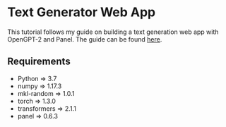 # Text Generator Web App

This tutorial follows my guide on building a text generation web app with OpenGPT-2 and Panel. The guide can be found [here](https://medium.com/@devkosal/build-a-text-generator-web-app-in-under-50-lines-of-python-9b63d47edabb). 

## Requirements
- Python => 3.7
- numpy =>  1.17.3 
- mkl-random => 1.0.1
- torch => 1.3.0 
- transformers => 2.1.1 
- panel => 0.6.3
